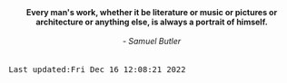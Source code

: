 
<div align="center"><b><span>Every man's work, whether it be literature or music or pictures or architecture or anything else, is always a portrait of himself.</span></b><br><br><i> - Samuel Butler</i></div>
<br><br><kbd>Last updated:Fri Dec 16 12:08:21 2022</kbd>